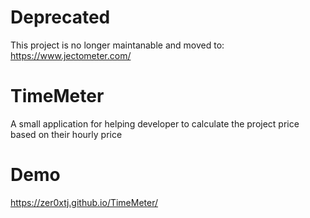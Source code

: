 # Deprecated
This project is no longer maintanable and moved to: https://www.jectometer.com/

# TimeMeter
A small application for helping developer to calculate the project price based on their hourly price



# Demo
https://zer0xtj.github.io/TimeMeter/
